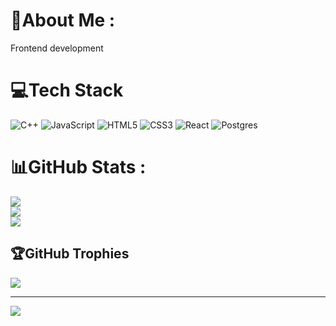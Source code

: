 # 💫About Me :
Frontend development 

# 💻Tech Stack
![C++](https://img.shields.io/badge/c++-%2300599C.svg?style=for-the-badge&logo=c%2B%2B&logoColor=white) ![JavaScript](https://img.shields.io/badge/javascript-%23323330.svg?style=for-the-badge&logo=javascript&logoColor=%23F7DF1E) ![HTML5](https://img.shields.io/badge/html5-%23E34F26.svg?style=for-the-badge&logo=html5&logoColor=white) ![CSS3](https://img.shields.io/badge/css3-%231572B6.svg?style=for-the-badge&logo=css3&logoColor=white) ![React](https://img.shields.io/badge/react-%2320232a.svg?style=for-the-badge&logo=react&logoColor=%2361DAFB) ![Postgres](https://img.shields.io/badge/postgres-%23316192.svg?style=for-the-badge&logo=postgresql&logoColor=white)
# 📊GitHub Stats :
![](https://github-readme-stats.vercel.app/api?username=WatchYo6&theme=synthwave&hide_border=false&include_all_commits=false&count_private=false)<br/>
![](https://github-readme-streak-stats.herokuapp.com/?user=WatchYo6&theme=synthwave&hide_border=false)<br/>
![](https://github-readme-stats.vercel.app/api/top-langs/?username=WatchYo6&theme=synthwave&hide_border=false&include_all_commits=false&count_private=false&layout=compact)

## 🏆GitHub Trophies
![](https://github-trophies.vercel.app/?username=WatchYo6&theme=dark_dimmed&no-frame=false&no-bg=false&margin-w=4)

---
[![](https://visitcount.itsvg.in/api?id=WatchYo6&icon=0&color=10)](https://visitcount.itsvg.in)
